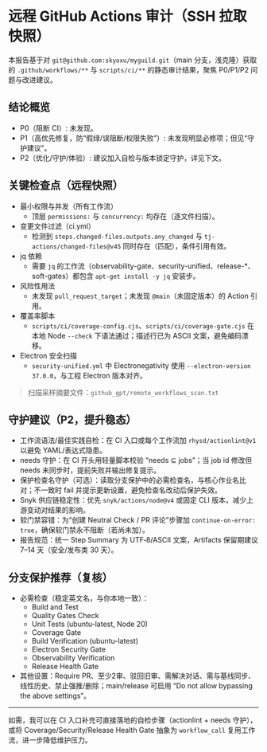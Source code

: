 # 远程 GitHub Actions 审计（SSH 拉取快照）

本报告基于对 `git@github.com:skyoxu/myguild.git`（main 分支，浅克隆）获取的 `.github/workflows/**` 与 `scripts/ci/**` 的静态审计结果，聚焦 P0/P1/P2 问题与改进建议。

## 结论概览

- P0（阻断 CI）: 未发现。
- P1（高优先修复，防“假绿/误阻断/权限失败”）: 未发现明显必修项；但见“守护建议”。
- P2（优化/守护/体验）: 建议加入自检与版本锁定守护，详见下文。

## 关键检查点（远程快照）

- 最小权限与并发（所有工作流）
  - 顶层 `permissions:` 与 `concurrency:` 均存在（逐文件扫描）。
- 变更文件过滤（ci.yml）
  - 检测到 `steps.changed-files.outputs.any_changed` 与 `tj-actions/changed-files@v45` 同时存在（匹配），条件引用有效。
- jq 依赖
  - 需要 `jq` 的工作流（observability-gate、security-unified、release-\*、soft-gates）都包含 `apt-get install -y jq` 安装步。
- 风险性用法
  - 未发现 `pull_request_target`；未发现 `@main`（未固定版本）的 Action 引用。
- 覆盖率脚本
  - `scripts/ci/coverage-config.cjs`、`scripts/ci/coverage-gate.cjs` 在本地 Node `--check` 下语法通过；描述行已为 ASCII 文案，避免编码漂移。
- Electron 安全扫描
  - `security-unified.yml` 中 Electronegativity 使用 `--electron-version 37.0.0`，与工程 Electron 版本对齐。

> 扫描采样摘要文件：`github_gpt/remote_workflows_scan.txt`

## 守护建议（P2，提升稳态）

- 工作流语法/最佳实践自检：在 CI 入口或每个工作流加 `rhysd/actionlint@v1` 以避免 YAML/表达式隐患。
- needs 守护：在 CI 开头用轻量脚本校验 “needs ⊆ jobs”；当 job id 修改但 needs 未同步时，提前失败并输出修复提示。
- 保护检查名守护（可选）：读取分支保护中的必需检查名，与核心作业名比对；不一致时 fail 并提示更新设置，避免检查名改动后保护失效。
- Snyk 供应链稳定性：优先 `snyk/actions/node@v4` 或固定 CLI 版本，减少上游变动对结果的影响。
- 软门禁容错：为“创建 Neutral Check / PR 评论”步骤加 `continue-on-error: true`，确保软门禁永不阻断（若尚未加）。
- 报告规范：统一 Step Summary 为 UTF‑8/ASCII 文案，Artifacts 保留期建议 7–14 天（安全/发布类 30 天）。

## 分支保护推荐（复核）

- 必需检查（稳定英文名，与你本地一致）：
  - Build and Test
  - Quality Gates Check
  - Unit Tests (ubuntu-latest, Node 20)
  - Coverage Gate
  - Build Verification (ubuntu-latest)
  - Electron Security Gate
  - Observability Verification
  - Release Health Gate
- 其他设置：Require PR、至少2审、驳回旧审、需解决对话、需与基线同步、线性历史、禁止强推/删除；main/release 可启用 “Do not allow bypassing the above settings”。

---

如需，我可以在 CI 入口补充可直接落地的自检步骤（actionlint + needs 守护），或将 Coverage/Security/Release Health Gate 抽象为 `workflow_call` 复用工作流，进一步降低维护压力。
